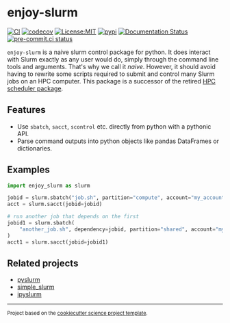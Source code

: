 enjoy-slurm
==============================
[![CI](https://github.com/larsbuntemeyer/enjoy-slurm/actions/workflows/ci.yaml/badge.svg)](https://github.com/larsbuntemeyer/enjoy-slurm/actions/workflows/ci.yaml)
[![codecov](https://codecov.io/gh/larsbuntemeyer/enjoy-slurm/branch/main/graph/badge.svg)](https://codecov.io/gh/larsbuntemeyer/enjoy-slurm)
[![License:MIT](https://img.shields.io/badge/License-MIT-lightgray.svg?style=flt-square)](https://opensource.org/licenses/MIT)
[![pypi](https://img.shields.io/pypi/v/enjoy-slurm.svg)](https://pypi.org/project/enjoy-slurm)
[![Documentation Status](https://readthedocs.org/projects/enjoy-slurm/badge/?version=latest)](https://enjoy-slurm.readthedocs.io/en/latest/?badge=latest)
[![pre-commit.ci status](https://results.pre-commit.ci/badge/github/larsbuntemeyer/enjoy-slurm/main.svg)](https://results.pre-commit.ci/latest/github/larsbuntemeyer/enjoy-slurm/main)

`enjoy-slurm` is a naive slurm control package for python. It does interact with Slurm exactly as any user would do, simply through the command
line tools and arguments. That's why we call it *naive*. However, it should avoid having to rewrite some scripts required to submit and control many
Slurm jobs on an HPC computer. This package is a successor of the retired [HPC scheduler package](https://github.com/larsbuntemeyer/hpc-scheduler).

## Features

* Use `sbatch`, `sacct`, `scontrol` etc. directly from python with a pythonic API.
* Parse command outputs into python objects like pandas DataFrames or dictionaries.

## Examples

```python
import enjoy_slurm as slurm

jobid = slurm.sbatch("job.sh", partition="compute", account="my_account")
acct = slurm.sacct(jobid=jobid)

# run another job that depends on the first
jobid1 = slurm.sbatch(
    "another_job.sh", dependency=jobid, partition="shared", account="my_account"
)
acct1 = slurm.sacct(jobid=jobid1)
```

## Related projects

* [pyslurm](https://github.com/PySlurm/pyslurm)
* [simple_slurm](https://github.com/amq92/simple_slurm)
* [ipyslurm](https://github.com/auneri/ipyslurm)

--------

<p><small>Project based on the <a target="_blank" href="https://github.com/jbusecke/cookiecutter-science-project">cookiecutter science project template</a>.</small></p>
